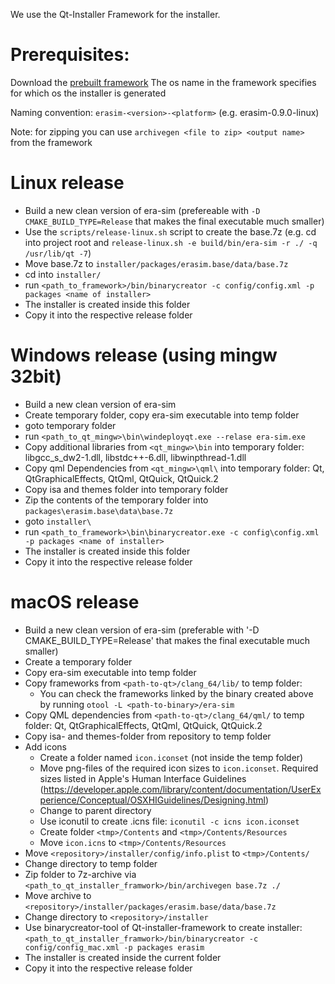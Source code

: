 We use the Qt-Installer Framework for the installer.

# Prerequisites:

Download the [prebuilt framework](https://download.qt.io/official_releases/qt-installer-framework/)
The os name in the framework specifies for which os the installer is generated

Naming convention: `erasim-<version>-<platform>` (e.g. erasim-0.9.0-linux)

Note: for zipping you can use `archivegen <file to zip> <output name>` from the framework

# Linux release
* Build a new clean version of era-sim (prefereable with `-D CMAKE_BUILD_TYPE=Release`
  that makes the final executable much smaller)
* Use the `scripts/release-linux.sh` script to create the base.7z
  (e.g. cd into project root and `release-linux.sh -e build/bin/era-sim -r ./ -q /usr/lib/qt -7`)
* Move base.7z to `installer/packages/erasim.base/data/base.7z`
* cd into `installer/`
* run `<path_to_framework>/bin/binarycreator -c config/config.xml -p packages <name of installer>`
* The installer is created inside this folder
* Copy it into the respective release folder

# Windows release (using mingw 32bit)
* Build a new clean version of era-sim
* Create temporary folder, copy era-sim executable into temp folder
* goto temporary folder
* run `<path_to_qt_mingw>\bin\windeployqt.exe --relase era-sim.exe`
* Copy additional libraries from `<qt_mingw>\bin` into temporary folder: libgcc_s_dw2-1.dll, libstdc++-6.dll, libwinpthread-1.dll
* Copy qml Dependencies from `<qt_mingw>\qml\` into temporary folder: Qt, QtGraphicalEffects, QtQml, QtQuick, QtQuick.2
* Copy isa and themes folder into temporary folder
* Zip the contents of the temporary folder into `packages\erasim.base\data\base.7z`
* goto `installer\`
* run `<path_to_framework>\bin\binarycreator.exe -c config\config.xml -p packages <name of installer>`
* The installer is created inside this folder
* Copy it into the respective release folder

# macOS release
* Build a new clean version of era-sim (preferable with '-D CMAKE_BUILD_TYPE=Release'
  that makes the final executable much smaller)
* Create a temporary folder
* Copy era-sim executable into temp folder
* Copy frameworks from `<path-to-qt>/clang_64/lib/` to temp folder:
  * You can check the frameworks linked by the binary created above by running
    `otool -L <path-to-binary>/era-sim`
* Copy QML dependencies from `<path-to-qt>/clang_64/qml/` to temp folder:
  Qt, QtGraphicalEffects, QtQml, QtQuick, QtQuick.2
* Copy isa- and themes-folder from repository to temp folder
* Add icons
  * Create a folder named `icon.iconset` (not inside the temp folder)
  * Move png-files of the required icon sizes to `icon.iconset`. Required sizes
    listed in Apple's Human Interface Guidelines (https://developer.apple.com/library/content/documentation/UserExperience/Conceptual/OSXHIGuidelines/Designing.html)
  * Change to parent directory
  * Use iconutil to create .icns file: `iconutil -c icns icon.iconset`
  * Create folder `<tmp>/Contents` and `<tmp>/Contents/Resources`
  * Move `icon.icns` to `<tmp>/Contents/Resources`
* Move `<repository>/installer/config/info.plist` to `<tmp>/Contents/`
* Change directory to temp folder
* Zip folder to 7z-archive via `<path_to_qt_installer_framwork>/bin/archivegen base.7z ./`
* Move archive to `<repository>/installer/packages/erasim.base/data/base.7z`
* Change directory to `<repository>/installer`
* Use binarycreator-tool of Qt-installer-framework to create installer:
  `<path_to_qt_installer_framwork>/bin/binarycreator -c config/config_mac.xml -p packages erasim`
* The installer is created inside the current folder
* Copy it into the respective release folder
